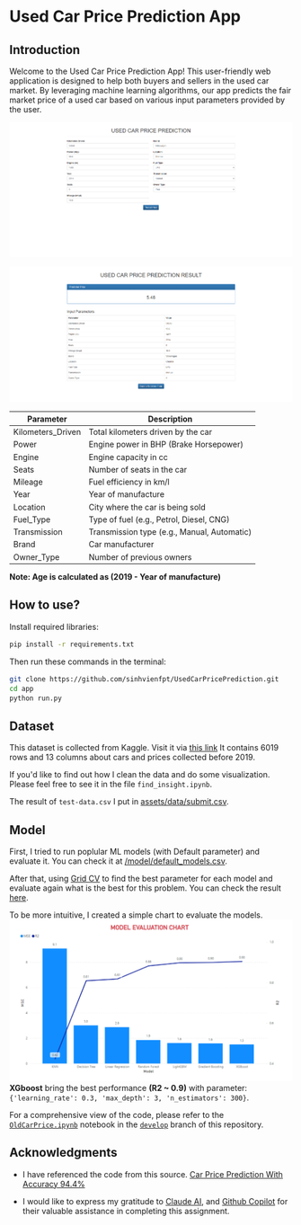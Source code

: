 # Used Car Price Prediction App
## Introduction
Welcome to the Used Car Price Prediction App! This user-friendly web application is designed to help both buyers and sellers in the used car market. By leveraging machine learning algorithms, our app predicts the fair market price of a used car based on various input parameters provided by the user.

![master.html](./assets/images/master.png)

![go.html](./assets/images/go.png)

| Parameter | Description |
|-----------|-------------|
| Kilometers_Driven | Total kilometers driven by the car |
| Power | Engine power in BHP (Brake Horsepower) |
| Engine | Engine capacity in cc |
| Seats | Number of seats in the car |
| Mileage | Fuel efficiency in km/l|
| Year | Year of manufacture |
| Location | City where the car is being sold |
| Fuel_Type | Type of fuel (e.g., Petrol, Diesel, CNG) |
| Transmission | Transmission type (e.g., Manual, Automatic) |
| Brand | Car manufacturer |
| Owner_Type | Number of previous owners |

**Note: Age is calculated as (2019 - Year of manufacture)**

## How to use?
Install required libraries:
```bash
pip install -r requirements.txt
```
Then run these commands in the terminal:
```bash
git clone https://github.com/sinhvienfpt/UsedCarPricePrediction.git
cd app 
python run.py
```
## Dataset
This dataset is collected from Kaggle. Visit it via [this link](https://www.kaggle.com/datasets/avikasliwal/used-cars-price-prediction/data)
It contains 6019 rows and 13 columns about cars and prices collected before 2019.

If you'd like to find out how I clean the data and do some visualization. Please feel free to  see it in the file `find_insight.ipynb`.

The result of `test-data.csv` I put in [assets/data/submit.csv](/assets/data/submit.csv).

## Model 
First, I tried to run poplular ML models (with Default parameter) and evaluate it. You can check it at [/model/default_models.csv](./model/default_models.csv). 

After that, using [Grid CV](https://scikit-learn.org/stable/modules/generated/sklearn.model_selection.GridSearchCV.html) to find the best parameter for each model and evaluate again what is the best for this problem. You can check the result [here](./model/finetune_model.csv). 

To be more intuitive, I created a simple chart to evaluate the models.
![finetuned-model-evaluation](./assets/images/finetued_model_evaluation.png)
**XGboost** bring the best performance **(R2 ~ 0.9)** with parameter: `{'learning_rate': 0.3, 'max_depth': 3, 'n_estimators': 300}`. 

For a comprehensive view of the code, please refer to the [`OldCarPrice.ipynb`](https://github.com/sinhvienfpt/UsedCarPricePrediction/blob/develop/OldCarPrice.ipynb) notebook in the [`develop`](https://github.com/sinhvienfpt/UsedCarPricePrediction/tree/develop) branch of this repository.






## Acknowledgments
+ I have referenced the code from this source. [Car Price Prediction With Accuracy 94.4%](https://github.com/sinhvienfpt/UsedCarPricePrediction)

+ I would like to express my gratitude to [Claude AI](https://claude.ai/new), and [Github Copilot](https://github.com/features/copilot) for their valuable assistance in completing this assignment.
